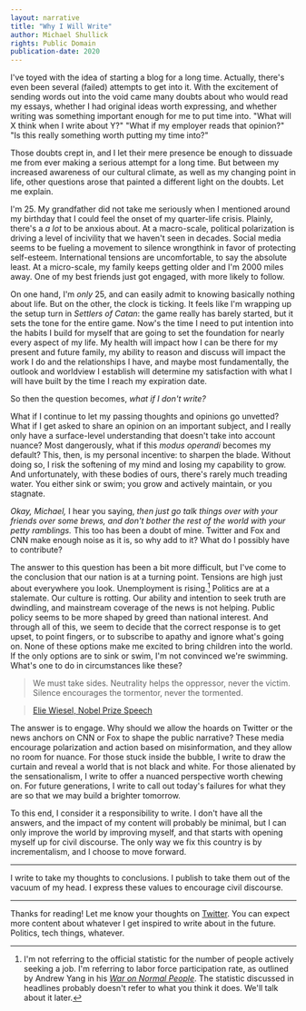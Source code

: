 ```yaml
---
layout: narrative
title: "Why I Will Write"
author: Michael Shullick
rights: Public Domain
publication-date: 2020
---
```


I've toyed with the idea of starting a blog for a long time. Actually, there's even been several (failed) attempts to get into it. With the excitement of sending words out into the void came many doubts about who would read my essays, whether I had original ideas worth expressing, and whether writing was something important enough for me to put time into. "What will X think when I write about Y?" "What if my employer reads that opinion?" "Is this really something worth putting my time into?"

Those doubts crept in, and I let their mere presence be enough to dissuade me from ever making a serious attempt for a long time. But between my increased awareness of our cultural climate, as well as my changing point in life, other questions arose that painted a different light on the doubts. Let me explain.

I'm 25. My grandfather did not take me seriously when I mentioned around my birthday that I could feel the onset of my quarter-life crisis. Plainly, there's a _a lot_ to be anxious about. At a macro-scale, political polarization is driving a level of incivility that we haven't seen in decades. Social media seems to be fueling a movement to silence wrongthink in favor of protecting self-esteem. International tensions are uncomfortable, to say the absolute least. At a micro-scale, my family keeps getting older and I'm 2000 miles away. One of my best friends just got engaged, with more likely to follow.

On one hand, I'm _only_ 25, and can easily admit to knowing basically nothing about life. But on the other, the clock is ticking. It feels like I'm wrapping up the setup turn in _Settlers of Catan_: the game really has barely started, but it sets the tone for the entire game. Now's the time I need to put intention into the habits I build for myself that are going to set the foundation for nearly every aspect of my life. My health will impact how I can be there for my present and future family, my ability to reason and discuss will impact the work I do and the relationships I have, and maybe most fundamentally, the outlook and worldview I establish will determine my satisfaction with what I will have built by the time I reach my expiration date.

So then the question becomes, _what if I don't write?_

What if I continue to let my passing thoughts and opinions go unvetted? What if I get asked to share an opinion on an important subject, and I really only have a surface-level understanding that doesn't take into account nuance?  Most dangerously, what if this _modus operandi_ becomes my default? This, then, is my personal incentive: to sharpen the blade. Without doing so, I risk the softening of my mind and losing my capability to grow. And unfortunately, with these bodies of ours, there's rarely much treading water. You either sink or swim; you grow and actively maintain, or you stagnate.

_Okay, Michael,_ I hear you saying, _then just go talk things over with your friends over some brews, and don't bother the rest of the world with your petty ramblings._ This too has been a doubt of mine. Twitter and Fox and CNN make enough noise as it is, so why add to it? What do I possibly have to contribute?

The answer to this question has been a bit more difficult, but I've come to the conclusion that our nation is at a turning point. Tensions are high just about everywhere you look. Unemployment is rising.[^fn1] Politics are at a stalemate. Our culture is rotting. Our ability and intention to seek truth are dwindling, and mainstream coverage of the news is not helping. Public policy seems to be more shaped by greed than national interest. And through all of this, we seem to decide that the correct response is to get upset, to point fingers, or to subscribe to apathy and ignore what's going on. None of these options make me excited to bring children into the world. If the only options are to sink or swim, I'm not convinced we're swimming. What's one to do in circumstances like these?

[^fn1]: I'm not referring to the official statistic for the number of people actively seeking a job. I'm referring to labor force participation rate, as outlined by Andrew Yang in his [_War on Normal People_](https://www.amazon.com/War-Normal-People-Disappearing-Universal-ebook/dp/B075CRY4TZ/ref=sr_1_1?dchild=1&keywords=war+on+normal+people&qid=1600576041&sr=8-1). The statistic discussed in headlines probably doesn't refer to what you think it does. We'll talk about it later.

> We must take sides. Neutrality helps the oppressor, never the victim. Silence encourages the tormentor, never the tormented.

> [Elie Wiesel, Nobel Prize Speech](https://eliewieselfoundation.org/elie-wiesel/nobelprizespeech/)


The answer is to engage. Why should we allow the hoards on Twitter or the news anchors on CNN or Fox to shape the public narrative? These media encourage polarization and action based on misinformation, and they allow no room for nuance. For those stuck inside the bubble, I write to draw the curtain and reveal a world that is not black and white. For those alienated by the sensationalism, I write to offer a nuanced perspective worth chewing on. For future generations, I write to call out today's failures for what they are so that we may build a brighter tomorrow.

To this end, I consider it a responsibility to write. I don't have all the answers, and the impact of my content will probably be minimal, but I can only improve the world by improving myself, and that starts with opening myself up for civil discourse. The only way we fix this country is by incrementalism, and I choose to move forward.

---

I write to take my thoughts to conclusions. I publish to take them out of the vacuum of my head. I express these values to encourage civil discourse.

---

Thanks for reading! Let me know your thoughts on [Twitter](https://shullick.io/texts/write/). You can expect more content about whatever I get inspired to write about in the future. Politics, tech things, whatever.
